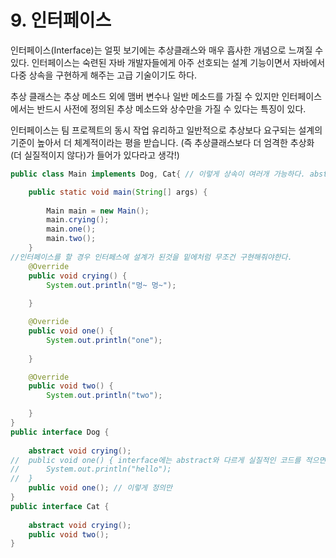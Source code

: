 # 9. 인터페이스

인터페이스(Interface)는 얼핏 보기에는 추상클래스와 매우 흡사한 개념으로 느껴질 수 있다. 인터페이스는 숙련된 자바 개발자들에게 아주 선호되는 설계 기능이면서 자바에서 다중 상속을 구현하게 해주는 고급 기술이기도 하다.

추상 클래스는 추상 메소드 외에 맴버 변수나 일반 메소드를 가질 수 있지만 인터페이스에서는 반드시 사전에 정의된 추상 메소드와 상수만을 가질 수 있다는 특징이 있다.

인터페이스는 팀 프로젝트의 동시 작업 유리하고 일반적으로 추상보다 요구되는 설계의 기준이 높아서 더 체계적이라는 평을 받습니다. (즉 추상클래스보다 더 엄격한 추상화(더 실질적이지 않다)가 들어가 있다라고 생각!)

```java
public class Main implements Dog, Cat{ // 이렇게 상속이 여러개 가능하다. abstract는 불가능

	public static void main(String[] args) {
		
		Main main = new Main();
		main.crying();
		main.one();
		main.two();
	}
//인터페이스를 할 경우 인터페스에 설계가 된것을 밑에처럼 무조건 구현해줘야한다.
	@Override
	public void crying() {
		System.out.println("멍~ 멍~");
		
	}

	@Override
	public void one() {
		System.out.println("one");
		
	}

	@Override
	public void two() {
		System.out.println("two");

	}
}
public interface Dog {
	
	abstract void crying();
//	public void one() { interface에는 abstract와 다르게 실질적인 코드를 적으면 안된다.
//		System.out.println("hello");
//	}
	public void one(); // 이렇게 정의만
}
public interface Cat {
	
	abstract void crying();
	public void two();
}
```